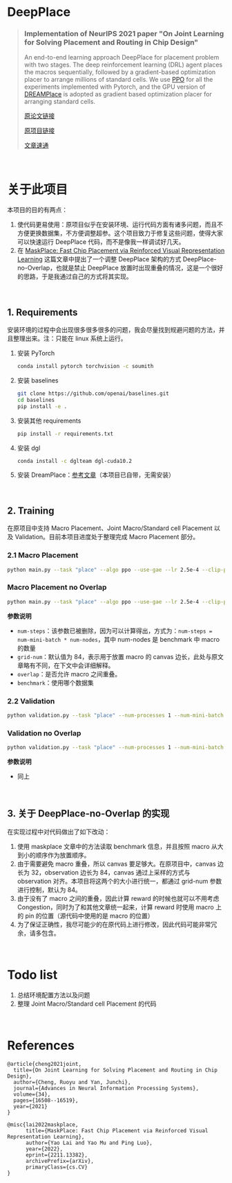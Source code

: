# DeepPlace

>### Implementation of NeurIPS 2021 paper "On Joint Learning for Solving Placement and Routing in Chip Design"
>An end-to-end learning approach DeepPlace for placement problem with two stages. The deep reinforcement learning (DRL) agent places the macros sequentially, followed by a gradient-based optimization placer to arrange millions of standard cells. We use [PPO](https://github.com/ikostrikov/pytorch-a2c-ppo-acktr-gail) for all the experiments implemented with Pytorch, and the GPU version of
[DREAMPlace](https://github.com/limbo018/DREAMPlace) is adopted as gradient based optimization placer for arranging standard cells.
> 
> [原论文链接](https://arxiv.org/abs/2111.00234)
> 
> [原项目链接](https://github.com/Thinklab-SJTU/EDA-AI/tree/main/DeepPlace)
> 
> [文章速通](https://blog.csdn.net/SP_FA/article/details/134083867?csdn_share_tail=%7B%22type%22%3A%22blog%22%2C%22rType%22%3A%22article%22%2C%22rId%22%3A%22134083867%22%2C%22source%22%3A%22SP_FA%22%7D)

<br>

# 关于此项目

本项目的目的有两点：

1. 使代码更易使用：原项目似乎在安装环境、运行代码方面有诸多问题，而且不方便更换数据集，不方便调整超参。这个项目致力于修复这些问题，使得大家可以快速运行 DeepPlace 代码，而不是像我一样调试好几天。
2. 在 [MaskPlace: Fast Chip Placement via Reinforced Visual Representation Learning](https://arxiv.org/abs/2211.13382) 这篇文章中提出了一个调整 DeepPlace 架构的方式 DeepPlace-no-Overlap，也就是禁止 DeepPlace 放置时出现重叠的情况，这是一个很好的思路，于是我通过自己的方式将其实现。

<br>

## 1. Requirements
安装环境的过程中会出现很多很多很多的问题，我会尽量找到规避问题的方法，并且整理出来。注：只能在 linux 系统上运行。

1. 安装 PyTorch
    ```bash
    conda install pytorch torchvision -c soumith
    ```
2. 安装 baselines
    ```bash
    git clone https://github.com/openai/baselines.git
    cd baselines
    pip install -e .
    ```
3. 安装其他 requirements
    ```bash
    pip install -r requirements.txt
    ```
4. 安装 dgl
    ```bash
    conda install -c dglteam dgl-cuda10.2
    ```
5. 安装 DreamPlace：[参考文章](https://blog.csdn.net/SP_FA/article/details/134887441?spm=1001.2014.3001.5501)（本项目已自带，无需安装）

<br>

## 2. Training

在原项目中支持 Macro Placement、Joint Macro/Standard cell Placement 以及 Validation。目前本项目进度处于整理完成 Macro Placement 部分。

### 2.1 Macro Placement

```bash
python main.py --task "place" --algo ppo --use-gae --lr 2.5e-4 --clip-param 0.1 --value-loss-coef 0.5 --num-processes 1 --num-mini-batch 4 --log-interval 1 --use-linear-lr-decay --entropy-coef 0.01 --grid-num 84 --overlap --benchmark "adaptec3"
```

### Macro Placement no Overlap

```bash
python main.py --task "place" --algo ppo --use-gae --lr 2.5e-4 --clip-param 0.1 --value-loss-coef 0.5 --num-processes 1 --num-mini-batch 4 --log-interval 1 --use-linear-lr-decay --entropy-coef 0.01 --grid-num 84 --benchmark "adaptec3"
```

**参数说明**

- `num-steps`：该参数已被删除，因为可以计算得出，方式为：`num-steps = num-mini-batch * num-nodes`，其中 num-nodes 是 benchmark 中 macro 的数量
- `grid-num`：默认值为 84，表示用于放置 macro 的 canvas 边长，此处与原文章略有不同，在下文中会详细解释。
- `overlap`：是否允许 macro 之间重叠。
- `benchmark`：使用哪个数据集

### 2.2 Validation
```bash
python validation.py --task "place" --num-processes 1 --num-mini-batch 1 --lr 2.5e-4 --clip-param 0.1 --value-loss-coef 0.5 --entropy-coef 0.01 --grid-num 84 --overlap --benchmark "adaptec3"
```

### Validation no Overlap

```bash
python validation.py --task "place" --num-processes 1 --num-mini-batch 1 --lr 2.5e-4 --clip-param 0.1 --value-loss-coef 0.5 --entropy-coef 0.01 --grid-num 84 --benchmark "adaptec3"
```

**参数说明**
- 同上


[//]: # (### Joint Macro/Standard cell Placement)

[//]: # ()
[//]: # (```bash)

[//]: # (python DeepPlace/main.py --task "fullplace" --algo ppo --use-gae --lr 2.5e-4 --clip-param 0.1 --value-loss-coef 0.5 --num-processes 1 --num-steps 2840 --num-mini-batch 4 --log-interval 1 --use-linear-lr-decay --entropy-coef 0.01)

[//]: # (```)

<br>

## 3. 关于 DeepPlace-no-Overlap 的实现
在实现过程中对代码做出了如下改动：
1. 使用 maskplace 文章中的方法读取 benchmark 信息，并且按照 macro 从大到小的顺序作为放置顺序。
2. 由于需要避免 macro 重叠，所以 canvas 要足够大。在原项目中，canvas 边长为 32，observation 边长为 84，canvas 通过上采样的方式与 observation 对齐。本项目将这两个的大小进行统一，都通过 grid-num 参数进行控制，默认为 84。
3. 由于没有了 macro 之间的重叠，因此计算 reward 的时候也就可以不用考虑 Congestion，同时为了和其他文章统一起来，计算 reward 时使用 macro 上的 pin 的位置（源代码中使用的是 macro 的位置）
4. 为了保证正确性，我尽可能少的在原代码上进行修改，因此代码可能非常冗余，请多包含。

<br>

# Todo list
1. 总结环境配置方法以及问题
2. 整理 Joint Macro/Standard cell Placement 的代码

<br>

# References

```
@article{cheng2021joint,
  title={On Joint Learning for Solving Placement and Routing in Chip Design},
  author={Cheng, Ruoyu and Yan, Junchi},
  journal={Advances in Neural Information Processing Systems},
  volume={34},
  pages={16508--16519},
  year={2021}
}
```

```
@misc{lai2022maskplace,
      title={MaskPlace: Fast Chip Placement via Reinforced Visual Representation Learning}, 
      author={Yao Lai and Yao Mu and Ping Luo},
      year={2022},
      eprint={2211.13382},
      archivePrefix={arXiv},
      primaryClass={cs.CV}
}
```
